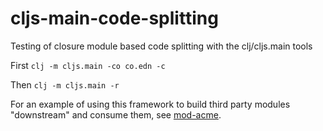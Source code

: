 # cljs-main-code-splitting
Testing of closure module based code splitting with the clj/cljs.main tools

First `clj -m cljs.main -co co.edn -c`

Then `clj -m cljs.main -r`

For an example of using this framework to build third party modules "downstream"
and consume them, see [mod-acme](https://github.com/johnmn3/mod-acme).
